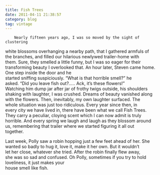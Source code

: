 ```yaml
---
title: Fish Trees
date: 2011-04-11 21:38:57
category: blog
tag: vintage
---
```

        Nearly fifteen years ago, I was so moved by the sight of clustering   
white blossoms overhanging a nearby path, that I gathered armfuls of   
the branches, and filled our hilarious newlywed trailer-home with   
them. Sure, they smelled a little funny, but I was so eager for their   
transforming beauty I overlooked that. An hour later, Steven came home. One step inside the door and he   
started sniffing suspiciously. “What is that horrible smell?” he   
asked. “Did you leave fish out?….. Ack, it’s these flowers!”   
Watching him dump jar after jar of frothy twigs outside, his shoulders   
shaking with laughter, I was crushed. Dreams of beauty vanished along   
with the flowers. Then, inevitably, my own laughter surfaced. The   
whole situation was just too ridiculous. Every year since then, in   
every city we have lived in, there have been what we call Fish Trees.   
They carry a peculiar, cloying scent which I can now admit is truly   
horrible. And every spring we laugh and laugh as they blossom around   
us, remembering that trailer where we started figuring it all out   
together. 

 Last week, Polly saw a robin hopping just a few feet ahead of her. She   
wanted so badly to hug it, love it, make it her own. But it wouldn’t   
let her close, whatever she tried. After the robin finally flew away,   
she was so sad and confused.  Oh Polly, sometimes if you try to hold loveliness, it just makes your   
house smell like fish.